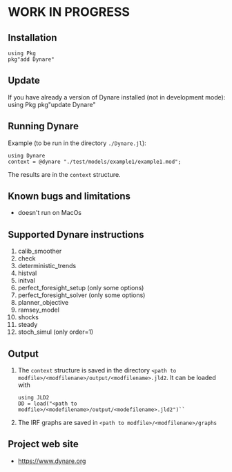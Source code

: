 # WORK IN PROGRESS

## Installation 

```
using Pkg
pkg"add Dynare"
```
## Update
If you have already a version of Dynare installed (not in development mode):
using Pkg
pkg"update Dynare"

## Running Dynare


Example (to be run in the directory ``./Dynare.jl``):
```
using Dynare
context = @dynare "./test/models/example1/example1.mod";
```
The results are in the ``context`` structure.

## Known bugs and limitations
- doesn't run on MacOs

## Supported Dynare instructions

1. calib_smoother
1. check
1. deterministic_trends
1. histval
1. initval
1. perfect\_foresight\_setup (only some options)
1. perfect\_foresight\_solver (only some options)
1. planner_objective
1. ramsey\_model
1. shocks
1. steady
1. stoch_simul (only order=1)

## Output
1. The ``context`` structure is saved in the directory
   ``<path to modfile>/<modfilenane>/output/<modfilename>.jld2``. It can be loaded with
   ```
   using JLD2
   DD = load("<path to modfile>/<modefilename>/output/<modefilename>.jld2")``
   ```
1. The IRF graphs are saved in ``<path to
   modfile>/<modfilenane>/graphs``
   
## Project web site

- https://www.dynare.org
